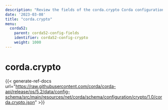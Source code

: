 ```yaml
---
description: "Review the fields of the corda.crypto Corda configuration section."
date: '2023-03-08'
title: "corda.crypto"
menu:
  corda52:
    parent: corda52-config-fields
    identifier: corda52-config-crypto
    weight: 1000
---
```

# corda.crypto

{{< generate-ref-docs url="https://raw.githubusercontent.com/corda/corda-api/release/os/5.2/data/config-schema/src/main/resources/net/corda/schema/configuration/crypto/1.0/corda.crypto.json" >}}

